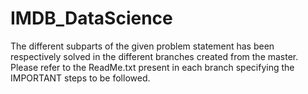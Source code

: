 # IMDB_DataScience

The different subparts of the given problem statement has been respectively solved in the different branches created from the master.
Please refer to the ReadMe.txt present in each branch specifying the IMPORTANT steps to be followed.
